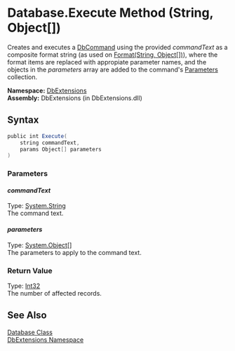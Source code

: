 Database.Execute Method (String, Object[])
==========================================
Creates and executes a [DbCommand][1] using the provided *commandText* as a composite format string (as used on [Format(String, Object[])][2]), where the format items are replaced with appropiate parameter names, and the objects in the *parameters* array are added to the command's [Parameters][3] collection.

**Namespace:** [DbExtensions][4]  
**Assembly:** DbExtensions (in DbExtensions.dll)

Syntax
------

```csharp
public int Execute(
	string commandText,
	params Object[] parameters
)
```

### Parameters

#### *commandText*
Type: [System.String][5]  
The command text.

#### *parameters*
Type: [System.Object][6][]  
The parameters to apply to the command text.

### Return Value
Type: [Int32][7]  
The number of affected records.

See Also
--------
[Database Class][8]  
[DbExtensions Namespace][4]  

[1]: http://msdn.microsoft.com/en-us/library/852d01k6
[2]: http://msdn.microsoft.com/en-us/library/b1csw23d
[3]: http://msdn.microsoft.com/en-us/library/9czdkzd1
[4]: ../README.md
[5]: http://msdn.microsoft.com/en-us/library/s1wwdcbf
[6]: http://msdn.microsoft.com/en-us/library/e5kfa45b
[7]: http://msdn.microsoft.com/en-us/library/td2s409d
[8]: README.md